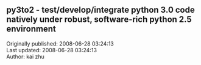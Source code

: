 ## py3to2 - test/develop/integrate python 3.0 code natively under robust, software-rich python 2.5 environment  
Originally published: 2008-06-28 03:24:13  
Last updated: 2008-06-28 03:24:13  
Author: kai zhu  
  
